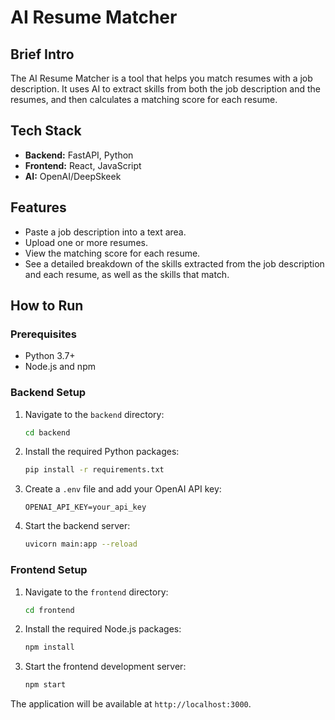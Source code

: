 # AI Resume Matcher

## Brief Intro

The AI Resume Matcher is a tool that helps you match resumes with a job description. It uses AI to extract skills from both the job description and the resumes, and then calculates a matching score for each resume.

## Tech Stack

- **Backend:** FastAPI, Python
- **Frontend:** React, JavaScript
- **AI:** OpenAI/DeepSkeek

## Features

- Paste a job description into a text area.
- Upload one or more resumes.
- View the matching score for each resume.
- See a detailed breakdown of the skills extracted from the job description and each resume, as well as the skills that match.
  

## How to Run

### Prerequisites

- Python 3.7+
- Node.js and npm

### Backend Setup

1.  Navigate to the `backend` directory:
    ```bash
    cd backend
    ```
2.  Install the required Python packages:
    ```bash
    pip install -r requirements.txt
    ```
3.  Create a `.env` file and add your OpenAI API key:
    ```
    OPENAI_API_KEY=your_api_key
    ```
4.  Start the backend server:
    ```bash
    uvicorn main:app --reload
    ```

### Frontend Setup

1.  Navigate to the `frontend` directory:
    ```bash
    cd frontend
    ```
2.  Install the required Node.js packages:
    ```bash
    npm install
    ```
3.  Start the frontend development server:
    ```bash
    npm start
    ```

The application will be available at `http://localhost:3000`.
